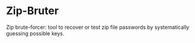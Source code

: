 # Zip-Bruter
Zip brute-forcer: tool to recover or test zip file passwords by systematically guessing possible keys.
